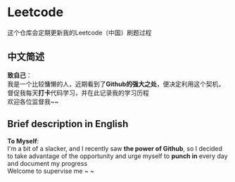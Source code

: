 # Leetcode
这个仓库会定期更新我的Leetcode（中国）刷题过程
## 中文简述
**致自己**：    
我是一个比较慵懒的人，近期看到了**Github的强大之处**，便决定利用这个契机，督促我每天**打卡**代码学习，并在此记录我的学习历程  
欢迎各位监督我~~ 
## Brief description in English
**To Myself**:  
I'm a bit of a slacker, and I recently saw **the power of Github**, so I decided to take advantage of the opportunity and urge myself to **punch in** every day and document my progress  
Welcome to supervise me ~ ~
